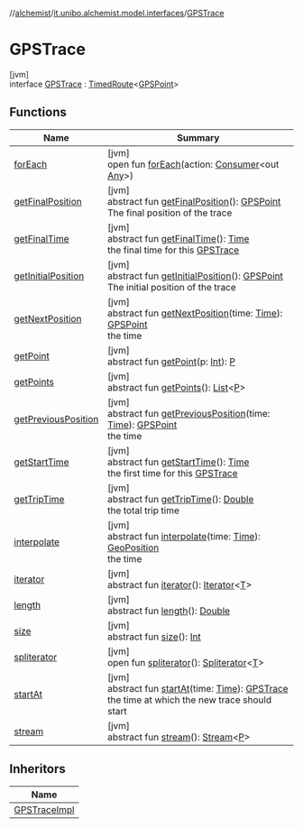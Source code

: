 //[alchemist](../../../index.md)/[it.unibo.alchemist.model.interfaces](../index.md)/[GPSTrace](index.md)

# GPSTrace

[jvm]\
interface [GPSTrace](index.md) : [TimedRoute](../-timed-route/index.md)<[GPSPoint](../-g-p-s-point/index.md)>

## Functions

| Name | Summary |
|---|---|
| [forEach](../../it.unibo.alchemist.expressions.implementations/-list-tree-node/index.md#-655675525%2FFunctions%2F-267951372) | [jvm]<br>open fun [forEach](../../it.unibo.alchemist.expressions.implementations/-list-tree-node/index.md#-655675525%2FFunctions%2F-267951372)(action: [Consumer](https://docs.oracle.com/javase/8/docs/api/java/util/function/Consumer.html)<out [Any](https://kotlinlang.org/api/latest/jvm/stdlib/kotlin/-any/index.html)>) |
| [getFinalPosition](get-final-position.md) | [jvm]<br>abstract fun [getFinalPosition](get-final-position.md)(): [GPSPoint](../-g-p-s-point/index.md)<br>The final position of the trace |
| [getFinalTime](get-final-time.md) | [jvm]<br>abstract fun [getFinalTime](get-final-time.md)(): [Time](../-time/index.md)<br>the final time for this [GPSTrace](index.md) |
| [getInitialPosition](get-initial-position.md) | [jvm]<br>abstract fun [getInitialPosition](get-initial-position.md)(): [GPSPoint](../-g-p-s-point/index.md)<br>The initial position of the trace |
| [getNextPosition](get-next-position.md) | [jvm]<br>abstract fun [getNextPosition](get-next-position.md)(time: [Time](../-time/index.md)): [GPSPoint](../-g-p-s-point/index.md)<br>the time |
| [getPoint](../-route/get-point.md) | [jvm]<br>abstract fun [getPoint](../-route/get-point.md)(p: [Int](https://kotlinlang.org/api/latest/jvm/stdlib/kotlin/-int/index.html)): [P](../../it.unibo.alchemist.model.implementations.movestrategies.routing/-ignore-streets/index.md) |
| [getPoints](../-route/get-points.md) | [jvm]<br>abstract fun [getPoints](../-route/get-points.md)(): [List](https://docs.oracle.com/javase/8/docs/api/java/util/List.html)<[P](../../it.unibo.alchemist.model.implementations.movestrategies.routing/-ignore-streets/index.md)> |
| [getPreviousPosition](get-previous-position.md) | [jvm]<br>abstract fun [getPreviousPosition](get-previous-position.md)(time: [Time](../-time/index.md)): [GPSPoint](../-g-p-s-point/index.md)<br>the time |
| [getStartTime](get-start-time.md) | [jvm]<br>abstract fun [getStartTime](get-start-time.md)(): [Time](../-time/index.md)<br>the first time for this [GPSTrace](index.md) |
| [getTripTime](../-timed-route/get-trip-time.md) | [jvm]<br>abstract fun [getTripTime](../-timed-route/get-trip-time.md)(): [Double](https://kotlinlang.org/api/latest/jvm/stdlib/kotlin/-double/index.html)<br>the total trip time |
| [interpolate](interpolate.md) | [jvm]<br>abstract fun [interpolate](interpolate.md)(time: [Time](../-time/index.md)): [GeoPosition](../-geo-position/index.md)<br>the time |
| [iterator](../../it.unibo.alchemist.loader.variables/-arbitrary-variable/index.md#-1606146105%2FFunctions%2F-267951372) | [jvm]<br>abstract fun [iterator](../../it.unibo.alchemist.loader.variables/-arbitrary-variable/index.md#-1606146105%2FFunctions%2F-267951372)(): [Iterator](https://docs.oracle.com/javase/8/docs/api/java/util/Iterator.html)<[T](../../it.unibo.alchemist.model.implementations.movestrategies.target/-follow-target-on-map/index.md)> |
| [length](../-route/length.md) | [jvm]<br>abstract fun [length](../-route/length.md)(): [Double](https://kotlinlang.org/api/latest/jvm/stdlib/kotlin/-double/index.html) |
| [size](../-route/size.md) | [jvm]<br>abstract fun [size](../-route/size.md)(): [Int](https://kotlinlang.org/api/latest/jvm/stdlib/kotlin/-int/index.html) |
| [spliterator](../../it.unibo.alchemist.expressions.implementations/-list-tree-node/index.md#-677603448%2FFunctions%2F-267951372) | [jvm]<br>open fun [spliterator](../../it.unibo.alchemist.expressions.implementations/-list-tree-node/index.md#-677603448%2FFunctions%2F-267951372)(): [Spliterator](https://docs.oracle.com/javase/8/docs/api/java/util/Spliterator.html)<[T](../../it.unibo.alchemist.model.implementations.movestrategies.target/-follow-target-on-map/index.md)> |
| [startAt](start-at.md) | [jvm]<br>abstract fun [startAt](start-at.md)(time: [Time](../-time/index.md)): [GPSTrace](index.md)<br>the time at which the new trace should start |
| [stream](../-route/stream.md) | [jvm]<br>abstract fun [stream](../-route/stream.md)(): [Stream](https://docs.oracle.com/javase/8/docs/api/java/util/stream/Stream.html)<[P](../../it.unibo.alchemist.model.implementations.movestrategies.routing/-ignore-streets/index.md)> |

## Inheritors

| Name |
|---|
| [GPSTraceImpl](../../it.unibo.alchemist.model.implementations.routes/-g-p-s-trace-impl/index.md) |
